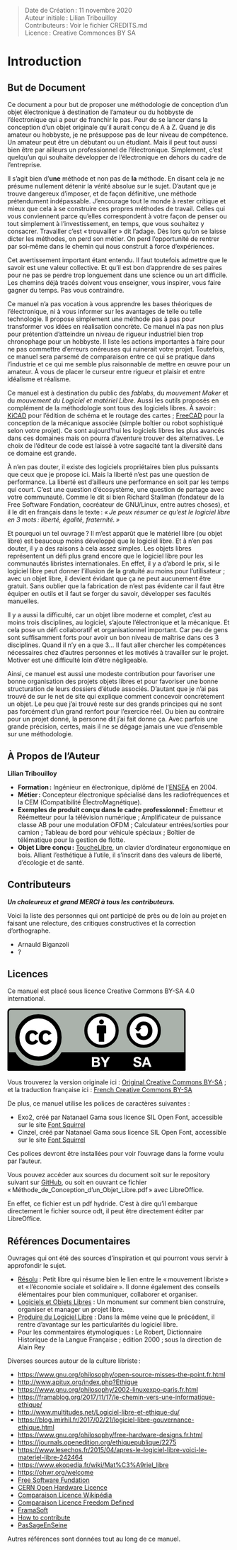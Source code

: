 > Date de Création : 11 novembre 2020<br>
> Auteur initiale : Lilian Tribouilloy<br>
> Contributeurs : Voir le fichier CREDITS.md<br>
> Licence : Creative Commonces BY SA<br>

# Introduction

## But de Document

Ce document a pour but de proposer une méthodologie de conception d’un objet électronique à destination de l’amateur ou du hobbyste de l’électronique qui a peur de franchir le pas. Peur de se lancer dans la conception d’un objet originale qu’il aurait conçu de A à Z. Quand je dis amateur ou hobbyste, je ne présuppose pas de leur niveau de compétence. Un amateur peut être un débutant ou un étudiant. Mais il peut tout aussi bien être par ailleurs un professionnel de l’électronique. Simplement, c’est quelqu’un qui souhaite développer de l’électronique en dehors du cadre de l’entreprise.

Il s’agit bien d’__une__ méthode et non pas de __la__ méthode. En disant cela je ne présume nullement détenir la vérité absolue sur le sujet. D’autant que je trouve dangereux d’imposer, et de façon définitive, une méthode prétendument indépassable. J’encourage tout le monde à rester critique et mieux que cela à se construire ces propres méthodes de travail. Celles qui vous conviennent parce qu’elles correspondent à votre façon de penser ou tout simplement à l’investissement, en temps, que vous souhaitez y consacrer. Travailler c’est « trouvailler » dit l’adage. Dès lors qu’on se laisse dicter les méthodes, on perd son métier. On perd l’opportunité de rentrer par soi‑même dans le chemin qui nous construit à force d’expériences.

Cet avertissement important étant entendu. Il faut toutefois admettre que le savoir est une valeur collective. Et qu’il est bon d’apprendre de ses paires pour ne pas se perdre trop longuement dans une science ou un art difficile. Les chemins déjà tracés doivent vous enseigner, vous inspirer, vous faire gagner du temps. Pas vous contraindre.

Ce manuel n’a pas vocation à vous apprendre les bases théoriques de l’électronique, ni à vous informer sur les avantages de telle ou telle technologie. Il propose simplement une méthode pas à pas pour transformer vos idées en réalisation concrète. Ce manuel n’a pas non plus pour prétention d’atteindre un niveau de rigueur industriel bien trop chronophage pour un hobbyste. Il liste les actions importantes à faire pour ne pas commettre d’erreurs onéreuses qui ruinerait votre projet. Toutefois, ce manuel sera parsemé de comparaison entre ce qui se pratique dans l’industrie et ce qui me semble plus raisonnable de mettre en œuvre pour un amateur. À vous de placer le curseur entre rigueur et plaisir et entre idéalisme et réalisme.

Ce manuel est à destination du public des _fablabs_, du _mouvement Maker_ et du _mouvement du Logiciel et matériel Libre_. Aussi les outils proposés en complément de la méthodologie sont tous des logiciels libres. À savoir : [KiCAD](https://kicad-pcb.org/) pour l’édition de schéma et le routage des cartes ; [FreeCAD](https://www.freecadweb.org/) pour la conception de la mécanique associée (simple boîtier ou robot sophistiqué selon votre projet). Ce sont aujourd’hui les logiciels libres les plus avancés dans ces domaines mais on pourra d’aventure trouver des alternatives. Le choix de l’éditeur de code est laissé à votre sagacité tant la diversité dans ce domaine est grande.

À n’en pas douter, il existe des logiciels propriétaires bien plus puissants que ceux que je propose ici. Mais la liberté n’est pas une question de performance. La liberté est d’ailleurs une performance en soit par les temps qui court. C’est une question d’écosystème, une question de partage avec votre communauté. Comme le dit si bien Richard Stallman (fondateur de la Free Software Fondation, cocréateur de GNU/Linux, entre autres choses), et il le dit en français dans le texte : _« Je peux résumer ce qu’est le logiciel libre en 3 mots : liberté, égalité, fraternité. »_

Et pourquoi un tel ouvrage ? Il m’est apparût que le matériel libre (ou objet libre) est beaucoup moins développé que le logiciel libre. Et à n’en pas douter, il y a des raisons à cela assez simples. Les objets libres représentent un défi plus grand encore que le logiciel libre pour les communautés libristes internationales. En effet, il y a d’abord le prix, si le logiciel libre peut donner l’illusion de la gratuité au moins pour l’utilisateur ; avec un objet libre, il devient évidant que ça ne peut aucunement être gratuit. Sans oublier que la fabrication de n’est pas évidente car il faut être équiper en outils et il faut se forger du savoir, développer ses facultés manuelles.

Il y a aussi la difficulté, car un objet libre moderne et complet, c’est au moins trois disciplines, au logiciel, s’ajoute l’électronique et la mécanique. Et cela pose un défi collaboratif et organisationnel important. Car peu de gens sont suffisamment forts pour avoir un bon niveau de maîtrise dans ces 3 disciplines. Quand il n’y en a que 3… Il faut aller chercher les compétences nécessaires chez d’autres personnes et les motivés à travailler sur le projet. Motiver est une difficulté loin d’être négligeable.

Ainsi, ce manuel est aussi une modeste contribution pour favoriser une bonne organisation des projets objets libres et pour favoriser une bonne structuration de leurs dossiers d’étude associés. D’autant que je n’ai pas trouvé de sur le net de site qui explique comment concevoir concrètement un objet. Le peu que j’ai trouvé reste sur des grands principes qui ne sont pas forcément d’un grand renfort pour l’exercice réel. Ou bien au contraire pour un projet donné, la personne dit j’ai fait donne ça. Avec parfois une grande précision, certes, mais il ne se dégage jamais une vue d’ensemble sur une méthodologie.


## À Propos de l’Auteur

__Lilian Tribouilloy__

* __Formation :__ Ingénieur en électronique, diplômé de l’[ENSEA](https://www.ensea.fr/fr) en 2004.
* __Métier :__ Concepteur électronique spécialisé dans les radiofréquences et la CEM (Compatibilité ÉlectroMagnétique).
* __Exemples de produit conçu dans le cadre professionnel :__ Émetteur et Réémetteur pour la télévision numérique ; Amplificateur de puissance classe AB pour une modulation OFDM ; Calculateur entrées/sorties pour camion ; Tableau de bord pour véhicule spéciaux ; Boîtier de télématique pour la gestion de flotte.
* __Objet Libre conçu :__ [ToucheLibre](http://touchelibre.fr/), un clavier d’ordinateur ergonomique en bois. Alliant l’esthétique à l’utile, il s’inscrit dans des valeurs de liberté, d’écologie et de santé.


## Contributeurs

***Un chaleureux et grand MERCI à tous les contributeurs.***

Voici la liste des personnes qui ont participé de près ou de loin au projet en faisant une relecture, des critiques constructives et la correction d’orthographe.

* Arnauld Biganzoli
* ?


## Licences

Ce manuel est placé sous licence Creative Commons BY-SA 4.0 international.

![](images/by-sa.png)

Vous trouverez la version originale ici : [Original Creative Commons BY-SA](https://creativecommons.org/licenses/by-sa/4.0/legalcode) ; et la traduction française ici : [French Creative Commons BY-SA](https://creativecommons.org/licenses/by-sa/4.0/legalcode.fr)

De plus, ce manuel utilise les polices de caractères suivantes :

* Exo2, créé par Natanael Gama sous licence SIL Open Font, accessible sur le site [Font Squirrel](https://www.fontsquirrel.com/fonts/exo-2)
* Cinzel, créé par Natanael Gama sous licence SIL Open Font, accessible sur le site [Font Squirrel](https://www.fontsquirrel.com/fonts/cinzel)

Ces polices devront être installées pour voir l’ouvrage dans la forme voulu par l’auteur.

Vous pouvez accéder aux sources du document soit sur le repository suivant sur [GitHub](https://github.com/LilyTouch/Methode_Conception), ou soit en ouvrant ce fichier « Méthode_de_Conception_d’un_Objet_Libre.pdf » avec LibreOffice.

En effet, ce fichier est un pdf hydride. C’est à dire qu’il embarque directement le fichier source odt, il peut être directement éditer par LibreOffice.


## Références Documentaires

Ouvrages qui ont été des sources d’inspiration et qui pourront vous servir à approfondir le sujet.

* [Résolu](https://framabook.org/resolu/) : Petit libre qui résume bien le lien entre le « mouvement libriste » et « l’économie sociale et solidaire ». Il donne également des conseils élémentaires pour bien communiquer, collaborer et organiser.
* [Logiciels et Objets Libres](https://framabook.org/logiciels-et-objets-libres/) : Un monument sur comment bien construire, organiser et manager un projet libre.
* [Produire du Logiciel Libre](https://framabook.org/produire-du-logiciel-libre-2/) : Dans la même veine que le précédent, il rentre d’avantage sur les particularités du logiciel libre.
* Pour les commentaires étymologiques : Le Robert, Dictionnaire Historique de la Langue Française ; édition 2000 ; sous la direction de Alain Rey

Diverses sources autour de la culture libriste :
* https://www.gnu.org/philosophy/open-source-misses-the-point.fr.html
* http://www.apitux.org/index.php?Ethique
* https://www.gnu.org/philosophy/2002-linuxexpo-paris.fr.html
* https://framablog.org/2017/11/17/le-chemin-vers-une-informatique-ethique/
* http://www.multitudes.net/Logiciel-libre-et-ethique-du/
* https://blog.imirhil.fr/2017/02/21/logiciel-libre-gouvernance-ethique.html
* https://www.gnu.org/philosophy/free-hardware-designs.fr.html
* https://journals.openedition.org/ethiquepublique/2275
* https://www.lesechos.fr/2015/04/apres-le-logiciel-libre-voici-le-materiel-libre-242464
* https://www.ekopedia.fr/wiki/Mat%C3%A9riel_libre
* https://ohwr.org/welcome
* [Free Software Fundation](https://www.fsf.org/)
* [CERN Open Hardware Licence](https://ohwr.org/project/cernohl/wikis/home)
* [Comparaison Licence Wikipédia](https://en.wikipedia.org/wiki/Comparison_of_free_and_open-source_software_licences)
* [Comparaison Licence Freedom Defined](https://freedomdefined.org/Licenses)
* [FramaSoft](https://framasoft.fr/fr/)
* [How to contribute](https://opensource.guide/how-to-contribute/)
* [PasSageEnSeine](https://video.passageenseine.fr/videos/trending)

Autres références sont données tout au long de ce manuel.

